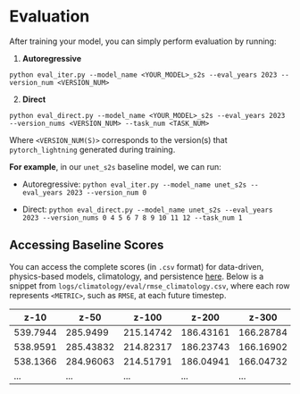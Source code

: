 # Evaluation

After training your model, you can simply perform evaluation by running:

1. __Autoregressive__
```
python eval_iter.py --model_name <YOUR_MODEL>_s2s --eval_years 2023 --version_num <VERSION_NUM>
```

2. __Direct__
```
python eval_direct.py --model_name <YOUR_MODEL>_s2s --eval_years 2023 --version_nums <VERSION_NUM> --task_num <TASK_NUM>
```

Where `<VERSION_NUM(S)>` corresponds to the version(s) that `pytorch_lightning` generated during training.

__For example__, in our `unet_s2s` baseline model, we can run:

- Autoregressive: `python eval_iter.py --model_name unet_s2s --eval_years 2023 --version_num 0`

- Direct: `python eval_direct.py --model_name unet_s2s --eval_years 2023 --version_nums 0 4 5 6 7 8 9 10 11 12 --task_num 1`


## Accessing Baseline Scores
You can access the complete scores (in `.csv` format) for data-driven, physics-based models, climatology, and persistence [here](https://huggingface.co/datasets/LEAP/ChaosBench/tree/main/logs). Below is a snippet from `logs/climatology/eval/rmse_climatology.csv`, where each row represents `<METRIC>`, such as `RMSE`, at each future timestep.

| z-10     | z-50     | z-100    | z-200    | z-300    | ... | w-1000   |
|----------|----------|----------|----------|----------|-----|----------|
| 539.7944 | 285.9499 | 215.14742| 186.43161| 166.28784| ... | 0.07912156|
| 538.9591 | 285.43832| 214.82317| 186.23743| 166.16902| ... | 0.07907272|
| 538.1366 | 284.96063| 214.51791| 186.04941| 166.04732| ... | 0.07903882|
| ...      | ...      | ...      | ...      | ...      | ... | ...      |
